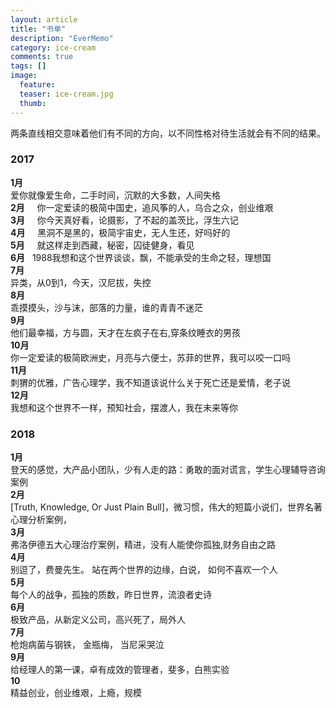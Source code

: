 ```yaml
---
layout: article
title: "书单"
description: "EverMemo"
category: ice-cream
comments: true
tags: []
image:
  feature:
  teaser: ice-cream.jpg
  thumb:
---
```

两条直线相交意味着他们有不同的方向，以不同性格对待生活就会有不同的结果。


### 2017  
**1月**    
爱你就像爱生命，二手时间，沉默的大多数，人间失格     
**2月**          
你一定爱读的极简中国史，追风筝的人，乌合之众，创业维艰  
**3月**      
你今天真好看，论摄影，了不起的盖茨比，浮生六记    
**4月**    
黑洞不是黑的，极简宇宙史，无人生还，好吗好的   
**5月**    
 就这样走到西藏，秘密，囚徒健身，看见  
**6月**  
 1988我想和这个世界谈谈，飘，不能承受的生命之轻，理想国  
**7月**    
 异类，从0到1，今天，汉尼拔，失控   
**8月**    
 乖摸摸头，沙与沫，部落的力量，谁的青青不迷茫  
**9月**    
 他们最幸福，方与圆，天才在左疯子在右,穿条纹睡衣的男孩  
**10月**    
你一定爱读的极简欧洲史，月亮与六便士，苏菲的世界，我可以咬一口吗   
**11月**    
刺猬的优雅，广告心理学，我不知道该说什么关于死亡还是爱情，老子说   
**12月**  
我想和这个世界不一样，预知社会，摆渡人，我在未来等你   


### 2018
**1月**       
登天的感觉，大产品小团队，少有人走的路：勇敢的面对谎言，学生心理辅导咨询案例     
**2月**         
[Truth, Knowledge, Or Just Plain Bull]，微习惯，伟大的短篇小说们，世界名著心理分析案例，     
**3月**         
弗洛伊德五大心理治疗案例，精进，没有人能使你孤独,财务自由之路     
**4月**          
别逗了，费曼先生。 站在两个世界的边缘，白说， 如何不喜欢一个人     
**5月**      
每个人的战争，孤独的质数，昨日世界，流浪者史诗    
**6月**       
极致产品，从新定义公司，高兴死了，局外人    
**7月**         
枪炮病菌与钢铁， 金瓶梅， 当尼采哭泣  
**9月**         
给经理人的第一课，卓有成效的管理者，斐多，白熊实验    
**10**  
精益创业，创业维艰，上瘾，规模
